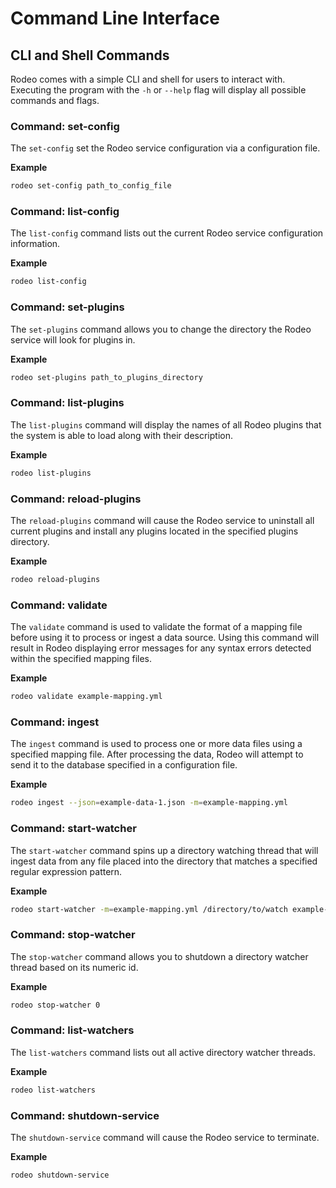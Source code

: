 # Command Line Interface

## CLI and Shell Commands

Rodeo comes with a simple CLI and shell for users to interact with.
Executing the program with the `-h` or `--help` flag will display all
possible commands and flags.

### Command: set-config

The `set-config` set the Rodeo service configuration via a configuration file.

**Example**

```sh
rodeo set-config path_to_config_file
```

### Command: list-config

The `list-config` command lists out the current Rodeo service configuration
information.

**Example**

```sh
rodeo list-config
```

### Command: set-plugins

The `set-plugins` command allows you to change the directory the Rodeo service
will look for plugins in.

**Example**

```sh
rodeo set-plugins path_to_plugins_directory
```

### Command: list-plugins

The `list-plugins` command will display the names of all Rodeo plugins that the
system is able to load along with their description.

**Example**

```sh
rodeo list-plugins
```

### Command: reload-plugins

The `reload-plugins` command will cause the Rodeo service to uninstall all
current plugins and install any plugins located in the specified plugins
directory.

**Example**

```sh
rodeo reload-plugins
```

### Command: validate

The `validate` command is used to validate the format of a mapping file before
using it to process or ingest a data source. Using this command will result in
Rodeo displaying error messages for any syntax errors detected within the
specified mapping files.

**Example**

```sh
rodeo validate example-mapping.yml
```

### Command: ingest

The `ingest` command is used to process one or more data files using a specified
mapping file. After processing the data, Rodeo will attempt to send it to
the database specified in a configuration file.

**Example**

```sh
rodeo ingest --json=example-data-1.json -m=example-mapping.yml
```

### Command: start-watcher

The `start-watcher` command spins up a directory watching thread that will
ingest data from any file placed into the directory that matches a specified
regular expression pattern.

**Example**

```sh
rodeo start-watcher -m=example-mapping.yml /directory/to/watch example-data-.*.json JSON
```

### Command: stop-watcher

The `stop-watcher` command allows you to shutdown a directory watcher thread
based on its numeric id.

**Example**

```sh
rodeo stop-watcher 0
```

### Command: list-watchers

The `list-watchers` command lists out all active directory watcher threads.

**Example**

```sh
rodeo list-watchers
```

### Command: shutdown-service

The `shutdown-service` command will cause the Rodeo service to terminate.

**Example**

```sh
rodeo shutdown-service
```